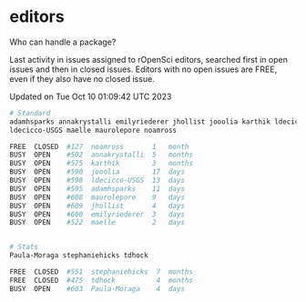 # editors

Who can handle a package?

Last activity in issues assigned to rOpenSci editors, searched first in open
issues and then in closed issues. Editors with no open issues are FREE, even if
they also have no closed issue.


Updated on Tue Oct 10 01:09:42 UTC 2023

```bash
# Standard
adamhsparks annakrystalli emilyriederer jhollist jooolia karthik ldecicco
ldecicco-USGS maelle maurolepore noamross

FREE  CLOSED  #127  noamross       1   month
BUSY  OPEN    #502  annakrystalli  5   months
BUSY  OPEN    #575  karthik        3   months
BUSY  OPEN    #590  jooolia        17  days
BUSY  OPEN    #598  ldecicco-USGS  13  days
BUSY  OPEN    #595  adamhsparks    11  days
BUSY  OPEN    #608  maurolepore    9   days
BUSY  OPEN    #609  jhollist       4   days
BUSY  OPEN    #600  emilyriederer  3   days
BUSY  OPEN    #522  maelle         2   days


# Stats
Paula-Moraga stephaniehicks tdhock

FREE  CLOSED  #551  stephaniehicks  7  months
FREE  CLOSED  #475  tdhock          4  months
BUSY  OPEN    #603  Paula-Moraga    4  days
```
